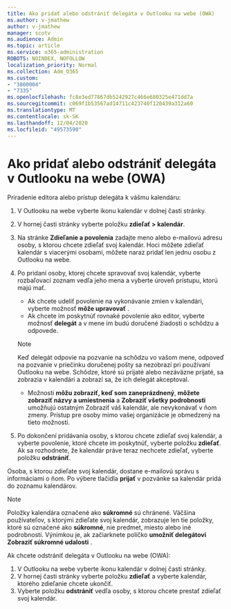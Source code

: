 ```yaml
---
title: Ako pridať alebo odstrániť delegáta v Outlooku na webe (OWA)
ms.author: v-jmathew
author: v-jmathew
manager: scotv
ms.audience: Admin
ms.topic: article
ms.service: o365-administration
ROBOTS: NOINDEX, NOFOLLOW
localization_priority: Normal
ms.collection: Adm_O365
ms.custom:
- "3800004"
- "7335"
ms.openlocfilehash: fc8e3ed77867db5242927c466e680325e471dd7a
ms.sourcegitcommit: c069f1b53567ad14711c423740f120439a312a60
ms.translationtype: MT
ms.contentlocale: sk-SK
ms.lasthandoff: 12/04/2020
ms.locfileid: "49573590"
---
```

# <a name="how-to-add-or-remove-a-delegate-in-outlook-on-the-web-owa"></a>Ako pridať alebo odstrániť delegáta v Outlooku na webe (OWA)

Priradenie editora alebo prístup delegáta k vášmu kalendáru:

1. V Outlooku na webe vyberte ikonu kalendár v dolnej časti stránky.
2. V hornej časti stránky vyberte položku **zdieľať > kalendár**.
3. Na stránke **Zdieľanie a povolenia** zadajte meno alebo e-mailovú adresu osoby, s ktorou chcete zdieľať svoj kalendár. Hoci môžete zdieľať kalendár s viacerými osobami, môžete naraz pridať len jednu osobu z Outlooku na webe.
4. Po pridaní osoby, ktorej chcete spravovať svoj kalendár, vyberte rozbaľovací zoznam vedľa jeho mena a vyberte úroveň prístupu, ktorú majú mať.

    - Ak chcete udeliť povolenie na vykonávanie zmien v kalendári, vyberte možnosť **môže upravovať** .
    - Ak chcete im poskytnúť rovnaké povolenie ako editor, vyberte možnosť **delegát** a v mene im budú doručené žiadosti o schôdzu a odpovede.
    > [!NOTE]
    > Keď delegát odpovie na pozvanie na schôdzu vo vašom mene, odpoveď na pozvanie v priečinku doručenej pošty sa nezobrazí pri používaní Outlooku na webe. Schôdze, ktoré sú prijaté alebo nezáväzne prijaté, sa zobrazia v kalendári a zobrazí sa, že ich delegát akceptoval.
    - Možnosti **môžu zobraziť, keď som zaneprázdnený**, **môžete zobraziť názvy a umiestnenia** a **Zobraziť všetky podrobnosti** umožňujú ostatným Zobraziť váš kalendár, ale nevykonávať v ňom zmeny. Prístup pre osoby mimo vašej organizácie je obmedzený na tieto možnosti.

5. Po dokončení pridávania osoby, s ktorou chcete zdieľať svoj kalendár, a vyberte povolenie, ktoré chcete im poskytnúť, vyberte položku **zdieľať**. Ak sa rozhodnete, že kalendár práve teraz nechcete zdieľať, vyberte položku **odstrániť**.

Osoba, s ktorou zdieľate svoj kalendár, dostane e-mailovú správu s informáciami o ňom. Po výbere tlačidla **prijať** v pozvánke sa kalendár pridá do zoznamu kalendárov.

> [!NOTE]
> Položky kalendára označené ako **súkromné** sú chránené. Väčšina používateľov, s ktorými zdieľate svoj kalendár, zobrazuje len tie položky, ktoré sú označené ako **súkromné**, nie predmet, miesto alebo iné podrobnosti. Výnimkou je, ak začiarknete políčko **umožniť delegátovi Zobraziť súkromné udalosti** .

Ak chcete odstrániť delegáta v Outlooku na webe (OWA):

1. V Outlooku na webe vyberte ikonu kalendár v dolnej časti stránky.
2. V hornej časti stránky vyberte položku **zdieľať** a vyberte kalendár, ktorého zdieľanie chcete ukončiť.
3. Vyberte položku **odstrániť** vedľa osoby, s ktorou chcete prestať zdieľať svoj kalendár.

